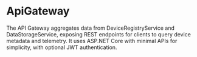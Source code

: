 # ApiGateway
The API Gateway aggregates data from DeviceRegistryService and DataStorageService, exposing REST endpoints for clients to query device metadata and telemetry. 
It uses ASP.NET Core with minimal APIs for simplicity, with optional JWT authentication.
